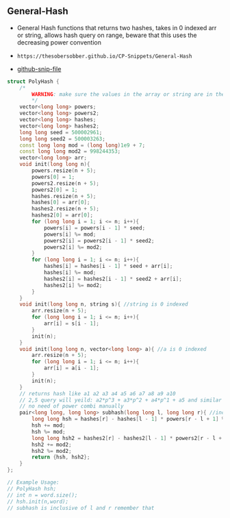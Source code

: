 
## General-Hash

- General Hash functions that returns two hashes, takes in 0 indexed arr or string, allows hash query on range, beware that this uses the decreasing power convention
- ```
  https://thesobersobber.github.io/CP-Snippets/General-Hash
  ```
- [github-snip-file](https://github.com/theSoberSobber/CP-Snippets/blob/main/snippets.json#L109)

```cpp
struct PolyHash {
    /*
        WARNING: make sure the values in the array or string are in the range [0,5e8]
        */
    vector<long long> powers;
    vector<long long> powers2;
    vector<long long> hashes;
    vector<long long> hashes2;
    long long seed = 500002961;
    long long seed2 = 500003263;
    const long long mod = (long long)1e9 + 7;
    const long long mod2 = 998244353;
    vector<long long> arr;
    void init(long long n){
        powers.resize(n + 5);
        powers[0] = 1;
        powers2.resize(n + 5);
        powers2[0] = 1;
        hashes.resize(n + 5);
        hashes[0] = arr[0];
        hashes2.resize(n + 5);
        hashes2[0] = arr[0];
        for (long long i = 1; i <= n; i++){
            powers[i] = powers[i - 1] * seed;
            powers[i] %= mod;
            powers2[i] = powers2[i - 1] * seed2;
            powers2[i] %= mod2;
        }
        for (long long i = 1; i <= n; i++){
            hashes[i] = hashes[i - 1] * seed + arr[i];
            hashes[i] %= mod;
            hashes2[i] = hashes2[i - 1] * seed2 + arr[i];
            hashes2[i] %= mod2;
        }
    }
    void init(long long n, string s){ //string is 0 indexed
        arr.resize(n + 5);
        for (long long i = 1; i <= n; i++){
            arr[i] = s[i - 1];
        }
        init(n);
    }
    void init(long long n, vector<long long> a){ //a is 0 indexed
        arr.resize(n + 5);
        for (long long i = 1; i <= n; i++){
            arr[i] = a[i - 1];
        }
        init(n);
    }
    // returns hash like a1 a2 a3 a4 a5 a6 a7 a8 a9 a10
    // 2,5 query will yeild: a2*p^3 + a3*p^2 + a4*p^1 + a5 and similar so now hash hai pehle se tumhare liye
    // no need of power combi manually
    pair<long long, long long> subhash(long long l, long long r){ //inclusive
        long long hsh = hashes[r] - hashes[l - 1] * powers[r - l + 1] % mod;
        hsh += mod;
        hsh %= mod;
        long long hsh2 = hashes2[r] - hashes2[l - 1] * powers2[r - l + 1] % mod2;
        hsh2 += mod2;
        hsh2 %= mod2;
        return {hsh, hsh2};
    }
};

// Example Usage:
// PolyHash hsh;
// int n = word.size();
// hsh.init(n,word);
// subhash is inclusive of l and r remember that

```
